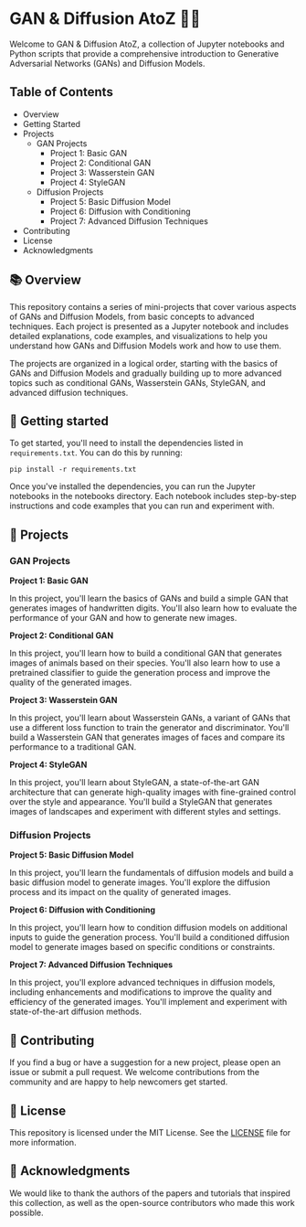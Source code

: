 # GAN & Diffusion AtoZ 🎨🤖

Welcome to GAN & Diffusion AtoZ, a collection of Jupyter notebooks and Python scripts that provide a comprehensive introduction to Generative Adversarial Networks (GANs) and Diffusion Models.

## Table of Contents

- Overview
- Getting Started
- Projects
    - GAN Projects
        - Project 1: Basic GAN
        - Project 2: Conditional GAN
        - Project 3: Wasserstein GAN
        - Project 4: StyleGAN
    - Diffusion Projects
        - Project 5: Basic Diffusion Model
        - Project 6: Diffusion with Conditioning
        - Project 7: Advanced Diffusion Techniques
- Contributing
- License
- Acknowledgments

## 📚 Overview

This repository contains a series of mini-projects that cover various aspects of GANs and Diffusion Models, from basic concepts to advanced techniques. Each project is presented as a Jupyter notebook and includes detailed explanations, code examples, and visualizations to help you understand how GANs and Diffusion Models work and how to use them.

The projects are organized in a logical order, starting with the basics of GANs and Diffusion Models and gradually building up to more advanced topics such as conditional GANs, Wasserstein GANs, StyleGAN, and advanced diffusion techniques.

## 🚀 Getting started

To get started, you'll need to install the dependencies listed in `requirements.txt`. You can do this by running:

```pip install -r requirements.txt```

Once you've installed the dependencies, you can run the Jupyter notebooks in the notebooks directory. Each notebook includes step-by-step instructions and code examples that you can run and experiment with.

## 📝 Projects

### GAN Projects

**Project 1: Basic GAN**

In this project, you'll learn the basics of GANs and build a simple GAN that generates images of handwritten digits. You'll also learn how to evaluate the performance of your GAN and how to generate new images.

**Project 2: Conditional GAN**

In this project, you'll learn how to build a conditional GAN that generates images of animals based on their species. You'll also learn how to use a pretrained classifier to guide the generation process and improve the quality of the generated images.

**Project 3: Wasserstein GAN**

In this project, you'll learn about Wasserstein GANs, a variant of GANs that use a different loss function to train the generator and discriminator. You'll build a Wasserstein GAN that generates images of faces and compare its performance to a traditional GAN.

**Project 4: StyleGAN**

In this project, you'll learn about StyleGAN, a state-of-the-art GAN architecture that can generate high-quality images with fine-grained control over the style and appearance. You'll build a StyleGAN that generates images of landscapes and experiment with different styles and settings.

### Diffusion Projects

**Project 5: Basic Diffusion Model**

In this project, you'll learn the fundamentals of diffusion models and build a basic diffusion model to generate images. You'll explore the diffusion process and its impact on the quality of generated images.

**Project 6: Diffusion with Conditioning**

In this project, you'll learn how to condition diffusion models on additional inputs to guide the generation process. You'll build a conditioned diffusion model to generate images based on specific conditions or constraints.

**Project 7: Advanced Diffusion Techniques**

In this project, you'll explore advanced techniques in diffusion models, including enhancements and modifications to improve the quality and efficiency of the generated images. You'll implement and experiment with state-of-the-art diffusion methods.

## 📝 Contributing

If you find a bug or have a suggestion for a new project, please open an issue or submit a pull request. We welcome contributions from the community and are happy to help newcomers get started.

## 📄 License

This repository is licensed under the MIT License. See the [LICENSE]() file for more information.

## 🙏 Acknowledgments

We would like to thank the authors of the papers and tutorials that inspired this collection, as well as the open-source contributors who made this work possible.
